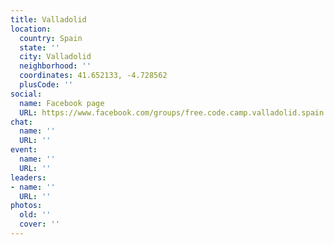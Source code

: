 ```yaml
---
title: Valladolid
location:
  country: Spain
  state: ''
  city: Valladolid
  neighborhood: ''
  coordinates: 41.652133, -4.728562
  plusCode: ''
social:
  name: Facebook page
  URL: https://www.facebook.com/groups/free.code.camp.valladolid.spain
chat:
  name: ''
  URL: ''
event:
  name: ''
  URL: ''
leaders:
- name: ''
  URL: ''
photos:
  old: ''
  cover: ''
---
```

